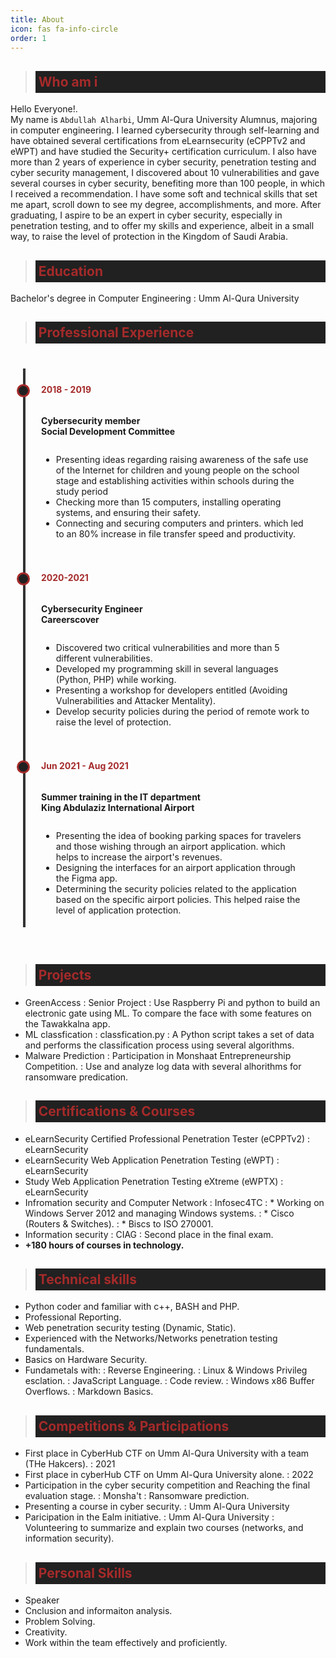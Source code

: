 ```yaml
---
title: About
icon: fas fa-info-circle
order: 1
---
```


<style>
.p {
    font-weight:250;
    font-size: 20px;
}
.title{
    color:#A52A2A;
    font-weight: bold;
    background-color:#212121;
    padding:5px;
}
.timeline {
  background: var(--primary-color);
  margin: 20px auto;
  padding: 20px;
}

/* Outer Layer with the timeline border */
.outer {
  border-left: 4px solid #333;
}

/* Card container */
.card {
  position: relative;
  margin: 0 0 10px 20px;
  padding: 5px;
  background: var(--primary-color);
  border-radius: 8px;
  max-width: 600px;
}

/* Information about the timeline */
.info {
    display: flex;
    flex-direction: column;
    gap: 0px;
}

/* Title of the card */
.title-timeline {
  color: #A52A2A;
  position: relative;
  font-weight: bold;
}

/* Timeline dot  */
.title-timeline::before {
  content: "";
  position: absolute;
  width: 15px;
  height: 15px;
  background: #212121;
  border-radius: 999px;
  left: -39px;
  border: 3px solid #A52A2A;
}
</style>
<!--who am i -->
<blockquote>
<h2 class="title">Who am i</h2>
</blockquote>

Hello Everyone!.<br>
My name is `Abdullah Alharbi`, Umm Al-Qura University Alumnus, majoring in computer engineering.
I learned cybersecurity through self-learning and have obtained several certifications from eLearnsecurity (eCPPTv2 and eWPT) and have studied the Security+ certification curriculum.
I also have more than 2 years of experience in cyber security, penetration testing and cyber security management, I discovered about 10 vulnerabilities and gave several courses in cyber security, benefiting more than 100 people, in which I received a recommendation.
I have some soft and technical skills that set me apart, scroll down to see my degree, accomplishments, and more.
After graduating, I aspire to be an expert in cyber security, especially in penetration testing, and to offer my skills and experience, albeit in a small way, to raise the level of protection in the Kingdom of Saudi Arabia.

<!--Educaiton-->
<blockquote>
<h2 class="title">Education</h2>
</blockquote>
Bachelor's degree in Computer Engineering
: Umm Al-Qura University


<!--Experince-->
<blockquote>
<h2 class="title">Professional Experience</h2>
</blockquote>
<div class="timeline">
  <div class="outer">
    <div class="card">
      <div class="info">
        <h4 class="title-timeline">2018 - 2019</h4>
        <p><strong> Cybersecurity member<br>Social Development Committee</strong></p>
        <ul>
            <li> 
            Presenting ideas regarding raising awareness of the safe use of the Internet for children and young people on the school stage and establishing activities within schools during the study period
            </li>
            <li>
            Checking more than 15 computers, installing operating systems, and ensuring their safety.
            </li>
            <li>
            Connecting and securing computers and printers. which led to an 80% increase in file transfer speed and productivity.
            </li>
        </ul>
        </div>
    </div>
    <div class="card">
      <div class="info">
        <h4 class="title-timeline">2020-2021</h4>
        <p><strong>Cybersecurity Engineer<br>Careerscover</strong></p>
        <ul>
        <li>
        Discovered two critical vulnerabilities and more than 5 different vulnerabilities.
        </li>
        <li>
        Developed my programming skill in several languages (Python, PHP) while working.
        </li>
        <li>
        Presenting a workshop for developers entitled (Avoiding Vulnerabilities and Attacker Mentality).
        </li>
        <li>
        Develop security policies during the period of remote work to raise the level of protection.
        </li>
        </ul>
      </div>
    </div>
    <div class="card">
        <div class="info">
            <h4 class="title-timeline">Jun 2021 - Aug 2021</h4>
            <p><strong>Summer training in the IT department<br>King Abdulaziz International Airport</strong></p>
            <ul>
            <li>
            Presenting the idea of booking parking spaces for travelers and those wishing through an airport application. which helps to increase the airport's revenues.
            </li>
            <li>
            Designing the interfaces for an airport application through the Figma app.
            </li>
            <li>
            Determining the security policies related to the application based on the specific airport policies. This helped raise the level of application protection.
            </li>
            </ul>     
        </div>
    </div>
</div>
</div>

<!--Projects-->
<blockquote>
<h2 class="title">Projects</h2>
</blockquote>

* GreenAccess
: Senior Project
: Use Raspberry Pi and python to build an electronic gate using ML. To compare the face with some features on the Tawakkalna app.
* ML classfication
:  classfication.py
: A Python script takes a set of data and performs the classification process using several algorithms.
* Malware Prediction
: Participation in Monshaat Entrepreneurship Competition.
: Use and analyze log data with several alhorithms for ransomware predication.

<!--Certifications-->
<blockquote>
<h2 class="title"> Certifications & Courses</h2>
</blockquote>

* eLearnSecurity Certified Professional Penetration Tester (eCPPTv2)
: eLearnSecurity
* eLearnSecurity Web Application Penetration Testing (eWPT)
: eLearnSecurity
* Study Web Application Penetration Testing eXtreme (eWPTX)
: eLearnSecurity
* Infromation security and Computer Network
: Infosec4TC
: * Working on Windows Server 2012 and managing Windows systems.
: * Cisco (Routers & Switches).
: * Biscs to ISO 270001.
* Information security
:  CIAG
:  Second place in the final exam. 
* **+180 hours of courses in technology.**

<!--Technical skills-->
<blockquote>
<h2 class="title">Technical skills</h2>
</blockquote>

* Python coder and familiar with c++, BASH and PHP.
* Professional Reporting.
* Web penetration security testing (Dynamic, Static).
* Experienced with the Networks/Networks penetration testing fundamentals.
* Basics on Hardware Security.
* Fundametals with:
: Reverse Engineering.
: Linux & Windows Privileg esclation.
: JavaScript Language.
: Code review.
: Windows x86 Buffer Overflows.
: Markdown Basics.

<!--Competitions & Participations-->
<blockquote>
<h2 class="title">Competitions & Participations</h2>
</blockquote>

* First place in CyberHub CTF on Umm Al-Qura University with a team (THe Hakcers).
: 2021
* First place in cyberHub CTF on Umm Al-Qura University alone.
: 2022
* Participation in the cyber security competition and Reaching the final evaluation stage.
: Monsha't 
: Ransomware prediction.
* Presenting a course in cyber security.
: Umm Al-Qura University
* Paricipation in the Ealm initiative.
: Umm Al-Qura University
: Volunteering to summarize and explain two courses (networks, and information security).


<!--Personal skills-->
<blockquote>
<h2 class="title">Personal Skills</h2>
</blockquote>

* Speaker
* Cnclusion and informaiton analysis.
* Problem Solving.
* Creativity.
* Work within the team effectively and proficiently.

<!--Accounts
<blockquote>
<h2 class="title">Accounts</h2>
</blockquote>
* [Linkedin](https://www.linkedin.com/in/als-alharbi/)
* [Twitter](https://twitter.com/Als_alharbi)
-->